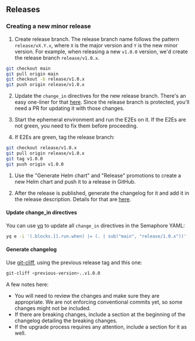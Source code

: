 ## Releases

### Creating a new minor release

1. Create release branch. The release branch name follows the pattern `release/vX.Y.x`, where `X` is the major version and `Y` is the new minor version. For example, when releasing a new `v1.0.0` version, we'd create the release branch `release/v1.0.x`.

```bash
git checkout main
git pull origin main
git checkout -b release/v1.0.x
git push origin release/v1.0.x
```

2. Update the `change_in` directives for the new release branch. There's an easy one-liner for that [here](#update-change_in-directives). Since the release branch is protected, you'll need a PR for updating it with those changes.

3. Start the ephemeral environment and run the E2Es on it. If the E2Es are not green, you need to fix them before proceeding.

4. If E2Es are green, tag the release branch:

```bash
git checkout release/v1.0.x
git pull origin release/v1.0.x
git tag v1.0.0
git push origin v1.0.0
```

1. Use the "Generate Helm chart" and "Release" promotions to create a new Helm chart and push it to a release in GitHub.

2. After the release is published, generate the changelog for it and add it in the release description. Details for that are [here](#generate-changelog).

#### Update change_in directives

You can use [yq](https://mikefarah.gitbook.io/yq) to update all `change_in` directives in the Semaphore YAML:

```bash
yq e -i '(.blocks.[].run.when) |= (. | sub("main", "release/1.0.x"))' .semaphore/semaphore.yml
```

#### Generate changelog

Use [git-cliff](https://github.com/orhun/git-cliff), using the previous release tag and this one:

```bash
git-cliff <previous-version>..v1.0.0
```

A few notes here:
- You will need to review the changes and make sure they are appropriate. We are not enforcing conventional commits yet, so some changes might not be included.
- If there are breaking changes, include a section at the beginning of the changelog detailing the breaking changes.
- If the upgrade process requires any attention, include a section for it as well.